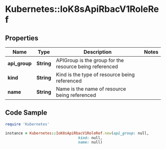 # Kubernetes::IoK8sApiRbacV1RoleRef

## Properties

Name | Type | Description | Notes
------------ | ------------- | ------------- | -------------
**api_group** | **String** | APIGroup is the group for the resource being referenced | 
**kind** | **String** | Kind is the type of resource being referenced | 
**name** | **String** | Name is the name of resource being referenced | 

## Code Sample

```ruby
require 'Kubernetes'

instance = Kubernetes::IoK8sApiRbacV1RoleRef.new(api_group: null,
                                 kind: null,
                                 name: null)
```


